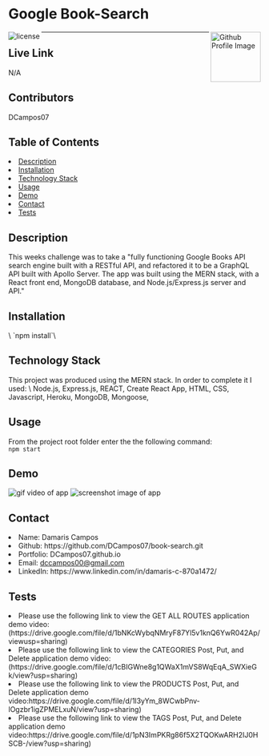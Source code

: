 # Google Book-Search
<img align="left" src="https://img.shields.io/badge/License-MIT-green" alt="license">
<img align="right" width="100" height="100" src="https://avatars0.githubusercontent.com/u/68753563?s=400&u=db8ed5c85d35601b1cace358ee79fa43b9f12676&v=4" alt="Github Profile Image"><hr>

## Live Link
N/A

## Contributors
DCampos07
    
## Table of Contents
<li><a href="#description">Description</a></li>  
<li><a href="#installation">Installation</a></li> 
<li><a href="#tech">Technology Stack</a></li> 
<li><a href="#usage">Usage</a></li> 
<li><a href="#demo">Demo</a></li> 
<li><a href="#contact">Contact</a></li> 
<li><a href="#tests">Tests</a></li> 
  
<h2 id= "description">Description</h2>
This weeks challenge was to take a "fully functioning Google Books API search engine built with a RESTful API, and refactored it to be a GraphQL API built with Apollo Server. The app was built using the MERN stack, with a React front end, MongoDB database, and Node.js/Express.js server and API."

<h2 id= "installation">Installation</h2>\
 `npm install`\
    
<h2 id= "technology">Technology Stack</h2>
This project was produced using the MERN stack.  In order to complete it I used: \
Node.js, Express.js, REACT, Create React App, HTML, CSS, Javascript, Heroku, MongoDB, Mongoose,


<h2 id= "usage">Usage</h2>

From the project root folder enter the the following command: \
 `npm start`
  
<h2 id= "demo">Demo</h2>

<img src="https://github.com/DCampos07/book-search/blob/main/assets/gif.gif" alt="gif video of app">
<img src="https://github.com/DCampos07/book-search/blob/main/assets/screenshot.png" alt="screenshot image of app">

<h2 id= "contact">Contact</h2>

<li>Name: Damaris Campos</li> 
<li>Github: https://github.com/DCampos07/book-search.git</li> 
<li>Portfolio: DCampos07.github.io</li>
<li>Email: <a href="mailto:dccampos00@gmail.com" target="_blank">dccampos00@gmail.com</a></li> 
<li>LinkedIn: https://www.linkedin.com/in/damaris-c-870a1472/</li> 

    
<h2 id= "tests">Tests</h2>

<li>Please use the following link to view the GET ALL ROUTES application demo video:(https://drive.google.com/file/d/1bNKcWybqNMryF87Yl5v1knQ6YwR042Ap/viewusp=sharing)</li>
<li>Please use the following link to view the CATEGORIES Post, Put, and Delete application demo video:(https://drive.google.com/file/d/1cBIGWne8g1QWaX1mVS8WqEqA_SWXieGk/view?usp=sharing)</li>
<li>Please use the following link to view the PRODUCTS Post, Put, and Delete application demo video:https://drive.google.com/file/d/1l3yYm_8WCwbPnv-lOgzbr1igZPMELxuN/view?usp=sharing)</li>
<li>Please use the following link to view the TAGS Post, Put, and Delete application demo video:https://drive.google.com/file/d/1pN3ImPKRg86f5X2TQOKwARH2IJ0HSCB-/view?usp=sharing)</li>
